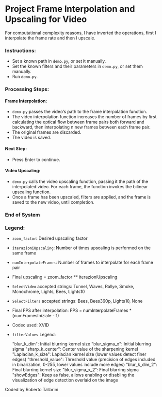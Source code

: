# Project Frame Interpolation and Upscaling for Video

For computational complexity reasons, I have inverted the operations, first I interpolate the frame rate and then I upscale.

### Instructions:

- Set a known path in `demo.py`, or set it manually.
- Set the known filters and their parameters in `demo.py`, or set them manually.
- Run `demo.py`.

### Processing Steps:

#### Frame Interpolation:
- `demo.py` passes the video's path to the frame interpolation function.
- The video interpolation function increases the number of frames by first calculating the optical flow between frame pairs both forward and backward, then interpolating n new frames between each frame pair.
- The original frames are discarded.
- The video is saved.

#### Next Step:
- Press Enter to continue.

#### Video Upscaling:
- `demo.py` calls the video upscaling function, passing it the path of the interpolated video. For each frame, the function invokes the bilinear upscaling function.
- Once a frame has been upscaled, filters are applied, and the frame is saved to the new video, until completion.

### End of System

### Legend:

- `zoom_factor`:                        Desired upscaling factor
- `iterazioniUpscaling`:                Number of times upscaling is performed on the same frame
- `numInterpolateFrames`:               Number of frames to interpolate for each frame pair

- Final upscaling = zoom_factor ** iterazioniUpscaling

- `SelectVideo` accepted strings:       Tunnel, Waves, Rallye, Smoke, Monochrome, Lights, Bees, Lights10
- `SelectFilters` accepted strings:     Bees, Bees360p, Lights10, None

- Final FPS after interpolation:  FPS = numInterpolateFrames * (numFramesIniziale - 1)

- Codec used: XVID

- `filterValues` Legend:

    "blur_k_dim":                       Initial blurring kernel size
    "blur_sigma_x":                     Initial blurring sigma
    "sharp_k_center":                   Center value of the sharpening kernel
    "Laplacian_k_size":                 Laplacian kernel size (lower values detect finer edges)
    "threshold_value":                  Threshold value (precision of edges included in binarization, 0-255, lower values include more edges)
    "blur_k_dim_2":                     Final blurring kernel size
    "blur_sigma_x_2":                   Final blurring sigma
    "showEdges":                        Keep as false, allows enabling or disabling the visualization of edge detection overlaid on the image

Coded by Roberto Tallarini

